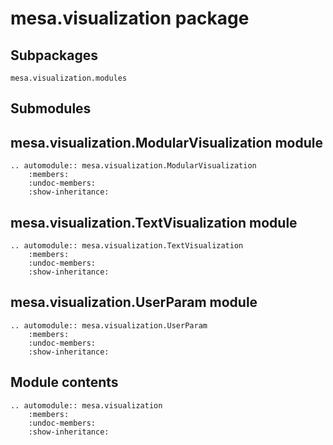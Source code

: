 # mesa.visualization package

## Subpackages

```{toctree}
mesa.visualization.modules
```

## Submodules

## mesa.visualization.ModularVisualization module

```{eval-rst}
.. automodule:: mesa.visualization.ModularVisualization
    :members:
    :undoc-members:
    :show-inheritance:
```

## mesa.visualization.TextVisualization module

```{eval-rst}
.. automodule:: mesa.visualization.TextVisualization
    :members:
    :undoc-members:
    :show-inheritance:
```

## mesa.visualization.UserParam module

```{eval-rst}
.. automodule:: mesa.visualization.UserParam
    :members:
    :undoc-members:
    :show-inheritance:

```

## Module contents

```{eval-rst}
.. automodule:: mesa.visualization
    :members:
    :undoc-members:
    :show-inheritance:
```
